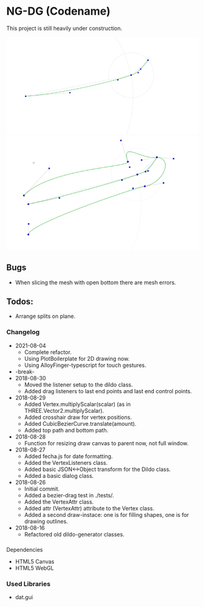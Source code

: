 # NG-DG (Codename)
This project is still heavily under construction.

![First State](screenshot-20180828-0.png "First State")
![Current State](screenshot-20180829-0.png "Current State")


## Bugs
* When slicing the mesh with open bottom there are mesh errors.


## Todos:
* Arrange splits on plane.


### Changelog
* 2021-08-04
  * Complete refactor.
  * Using PlotBoilerplate for 2D drawing now.
  * Using AlloyFinger-typescript for touch gestures.
* -break-
* 2018-08-30
  * Moved the listener setup to the dildo class.
  * Added drag listeners to last end points and last end control points.
* 2018-08-29
  * Added Vertex.multiplyScalar(scalar) (as in THREE.Vector2.multiplyScalar).
  * Added crosshair draw for vertex positions.
  * Added CubicBezierCurve.translate(amount).
  * Added top path and bottom path.
* 2018-08-28
  * Function for resizing draw canvas to parent now, not full window.
* 2018-08-27
  * Added fecha.js for date formatting.
  * Added the VertexListeners class.
  * Added basic JSON<->Object transform for the Dildo class.
  * Added a basic dialog class.
* 2018-08-26
  * Initial commit.
  * Added a bezier-drag test in ./tests/.
  * Added the VertexAttr class.
  * Added attr (VertexAttr) attribute to the Vertex class.
  * Added a second draw-instace: one is for filling shapes, one is for drawing outlines.
* 2018-08-16
  * Refactored old dildo-generator classes.



###
Dependencies
* HTML5 Canvas
* HTML5 WebGL



### Used Libraries
* dat.gui
